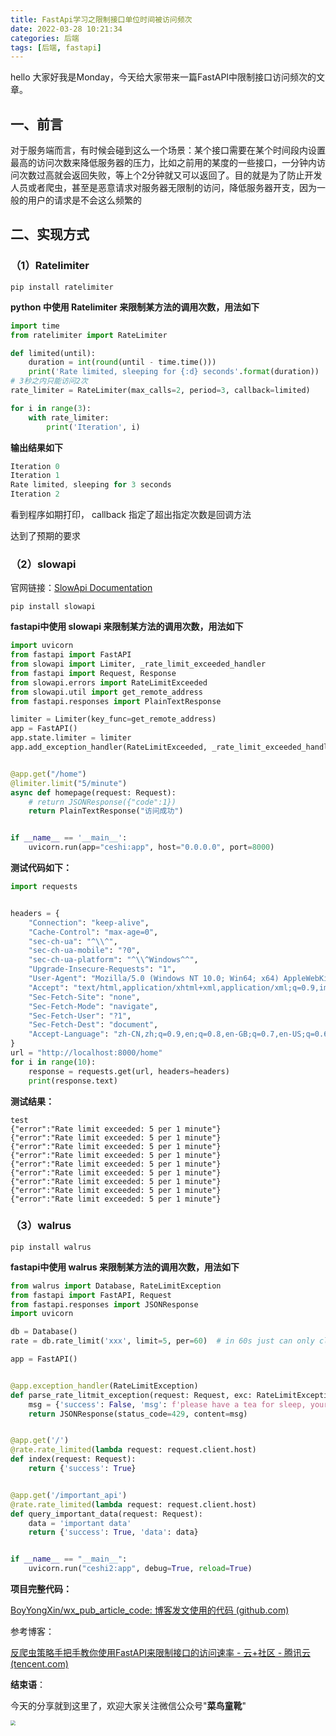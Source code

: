 ```yaml
---
title: FastApi学习之限制接口单位时间被访问频次
date: 2022-03-28 10:21:34
categories: 后端
tags: [后端, fastapi]
---
```


hello 大家好我是Monday，今天给大家带来一篇FastAPI中限制接口访问频次的文章。



<!--more-->

## 一、前言

​		对于服务端而言，有时候会碰到这么一个场景：某个接口需要在某个时间段内设置最高的访问次数来降低服务器的压力，比如之前用的某度的一些接口，一分钟内访问次数过高就会返回失败，等上个2分钟就又可以返回了。目的就是为了防止开发人员或者爬虫，甚至是恶意请求对服务器无限制的访问，降低服务器开支，因为一般的用户的请求是不会这么频繁的

## 二、实现方式

### **（1）Ratelimiter**

```
pip install ratelimiter
```

**python 中使用 Ratelimiter 来限制某方法的调用次数，用法如下**

```python
import time
from ratelimiter import RateLimiter

def limited(until):
    duration = int(round(until - time.time()))
    print('Rate limited, sleeping for {:d} seconds'.format(duration))
# 3秒之内只能访问2次
rate_limiter = RateLimiter(max_calls=2, period=3, callback=limited)

for i in range(3):
    with rate_limiter:
        print('Iteration', i)
```

**输出结果如下**

```javascript
Iteration 0
Iteration 1
Rate limited, sleeping for 3 seconds
Iteration 2
```

看到程序如期打印， callback 指定了超出指定次数是回调方法 

达到了预期的要求

### **（2）slowapi**

官网链接：[SlowApi Documentation](https://slowapi.readthedocs.io/en/latest/)

```
pip install slowapi
```

**fastapi中使用 slowapi 来限制某方法的调用次数，用法如下**

```python
import uvicorn
from fastapi import FastAPI
from slowapi import Limiter, _rate_limit_exceeded_handler
from fastapi import Request, Response
from slowapi.errors import RateLimitExceeded
from slowapi.util import get_remote_address
from fastapi.responses import PlainTextResponse

limiter = Limiter(key_func=get_remote_address)
app = FastAPI()
app.state.limiter = limiter
app.add_exception_handler(RateLimitExceeded, _rate_limit_exceeded_handler)


@app.get("/home")
@limiter.limit("5/minute")
async def homepage(request: Request):
    # return JSONResponse({"code":1})
    return PlainTextResponse("访问成功")


if __name__ == '__main__':
    uvicorn.run(app="ceshi:app", host="0.0.0.0", port=8000)

```

**测试代码如下：**

```python
import requests


headers = {
    "Connection": "keep-alive",
    "Cache-Control": "max-age=0",
    "sec-ch-ua": "^\\^",
    "sec-ch-ua-mobile": "?0",
    "sec-ch-ua-platform": "^\\^Windows^^",
    "Upgrade-Insecure-Requests": "1",
    "User-Agent": "Mozilla/5.0 (Windows NT 10.0; Win64; x64) AppleWebKit/537.36 (KHTML, like Gecko) Chrome/99.0.4844.74 Safari/537.36 Edg/99.0.1150.52",
    "Accept": "text/html,application/xhtml+xml,application/xml;q=0.9,image/webp,image/apng,*/*;q=0.8,application/signed-exchange;v=b3;q=0.9",
    "Sec-Fetch-Site": "none",
    "Sec-Fetch-Mode": "navigate",
    "Sec-Fetch-User": "?1",
    "Sec-Fetch-Dest": "document",
    "Accept-Language": "zh-CN,zh;q=0.9,en;q=0.8,en-GB;q=0.7,en-US;q=0.6"
}
url = "http://localhost:8000/home"
for i in range(10):
    response = requests.get(url, headers=headers)
    print(response.text)
```

**测试结果：**

```
test
{"error":"Rate limit exceeded: 5 per 1 minute"}
{"error":"Rate limit exceeded: 5 per 1 minute"}
{"error":"Rate limit exceeded: 5 per 1 minute"}
{"error":"Rate limit exceeded: 5 per 1 minute"}
{"error":"Rate limit exceeded: 5 per 1 minute"}
{"error":"Rate limit exceeded: 5 per 1 minute"}
{"error":"Rate limit exceeded: 5 per 1 minute"}
{"error":"Rate limit exceeded: 5 per 1 minute"}
{"error":"Rate limit exceeded: 5 per 1 minute"}

```

### （3）walrus

```
pip install walrus
```

**fastapi中使用 walrus 来限制某方法的调用次数，用法如下**

```python
from walrus import Database, RateLimitException
from fastapi import FastAPI, Request
from fastapi.responses import JSONResponse
import uvicorn

db = Database()
rate = db.rate_limit('xxx', limit=5, per=60)  # in 60s just can only click 5 times

app = FastAPI()


@app.exception_handler(RateLimitException)
def parse_rate_litmit_exception(request: Request, exc: RateLimitException):
    msg = {'success': False, 'msg': f'please have a tea for sleep, your ip is: {request.client.host}.'}
    return JSONResponse(status_code=429, content=msg)


@app.get('/')
@rate.rate_limited(lambda request: request.client.host)
def index(request: Request):
    return {'success': True}


@app.get('/important_api')
@rate.rate_limited(lambda request: request.client.host)
def query_important_data(request: Request):
    data = 'important data'
    return {'success': True, 'data': data}


if __name__ == "__main__":
    uvicorn.run("ceshi2:app", debug=True, reload=True)

```



**项目完整代码：**

[BoyYongXin/wx_pub_article_code: 博客发文使用的代码 (github.com)](https://github.com/BoyYongXin/wx_pub_artcole_code)

参考博客：

[反爬虫策略手把手教你使用FastAPI来限制接口的访问速率 - 云+社区 - 腾讯云 (tencent.com)](https://cloud.tencent.com/developer/article/1769464)

**结束语**：

​	今天的分享就到这里了，欢迎大家关注微信公众号"**菜鸟童靴**"

<img src="./FastApi学习之限制接口单位时间被访问频次/微信.png" style="zoom: 50%;" />